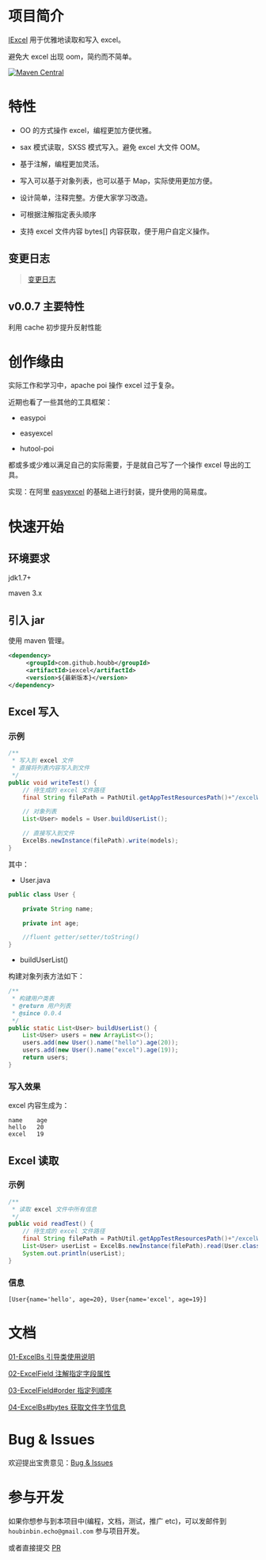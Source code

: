 # 项目简介

[IExcel](https://github.com/houbb/iexcel) 用于优雅地读取和写入 excel。

避免大 excel 出现 oom，简约而不简单。

[![Maven Central](https://maven-badges.herokuapp.com/maven-central/com.github.houbb/iexcel/badge.svg)](http://mvnrepository.com/artifact/com.github.houbb/iexcel)

# 特性

- OO 的方式操作 excel，编程更加方便优雅。

- sax 模式读取，SXSS 模式写入。避免 excel 大文件 OOM。

- 基于注解，编程更加灵活。

- 写入可以基于对象列表，也可以基于 Map，实际使用更加方便。

- 设计简单，注释完整。方便大家学习改造。

- 可根据注解指定表头顺序

- 支持 excel 文件内容 bytes[] 内容获取，便于用户自定义操作。

## 变更日志

> [变更日志](doc/CHANGELOG.md)

## v0.0.7 主要特性

利用 cache 初步提升反射性能

# 创作缘由

实际工作和学习中，apache poi 操作 excel 过于复杂。

近期也看了一些其他的工具框架：

- easypoi

- easyexcel

- hutool-poi

都或多或少难以满足自己的实际需要，于是就自己写了一个操作 excel 导出的工具。

实现：在阿里 [easyexcel](https://github.com/alibaba/easyexcel) 的基础上进行封装，提升使用的简易度。

# 快速开始

## 环境要求

jdk1.7+

maven 3.x

## 引入 jar

使用 maven 管理。

```xml
<dependency>
     <groupId>com.github.houbb</groupId>
     <artifactId>iexcel</artifactId>
     <version>${最新版本}</version>
</dependency>
```

## Excel 写入

### 示例

```java
/**
 * 写入到 excel 文件
 * 直接将列表内容写入到文件
 */
public void writeTest() {
    // 待生成的 excel 文件路径
    final String filePath = PathUtil.getAppTestResourcesPath()+"/excelWriter03.xls";

    // 对象列表
    List<User> models = User.buildUserList();

    // 直接写入到文件
    ExcelBs.newInstance(filePath).write(models);
}
```

其中：

- User.java

```java
public class User {

    private String name;

    private int age;

    //fluent getter/setter/toString()
}
```

- buildUserList()

构建对象列表方法如下：

```java
/**
 * 构建用户类表
 * @return 用户列表
 * @since 0.0.4
 */
public static List<User> buildUserList() {
    List<User> users = new ArrayList<>();
    users.add(new User().name("hello").age(20));
    users.add(new User().name("excel").age(19));
    return users;
}
```

### 写入效果

excel 内容生成为：

```
name	age
hello	20
excel	19
```

## Excel 读取

### 示例

```java
/**
 * 读取 excel 文件中所有信息
 */
public void readTest() {
    // 待生成的 excel 文件路径
    final String filePath = PathUtil.getAppTestResourcesPath()+"/excelWriter03.xls";
    List<User> userList = ExcelBs.newInstance(filePath).read(User.class);
    System.out.println(userList);
}
```

### 信息

```
[User{name='hello', age=20}, User{name='excel', age=19}]
```

# 文档

[01-ExcelBs 引导类使用说明](doc/user/01-ExcelBs引导类讲解.md)

[02-ExcelField 注解指定字段属性](doc/user/02-ExcelField注解使用说明.md)

[03-ExcelField#order 指定列顺序](doc/user/03-ExcelField-order-列顺序指定.md)

[04-ExcelBs#bytes 获取文件字节信息](doc/user/04-ExcelBs-bytes-获取文件字节信息.md)

# Bug & Issues

欢迎提出宝贵意见：[Bug & Issues](https://github.com/houbb/iexcel/issues)

# 参与开发

如果你想参与到本项目中(编程，文档，测试，推广 etc)，可以发邮件到 `houbinbin.echo@gmail.com` 参与项目开发。

或者直接提交 [PR](https://github.com/houbb/iexcel/pulls)
